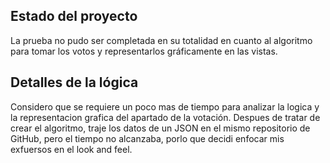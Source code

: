 ## Estado del proyecto

La prueba no pudo ser completada en su totalidad en cuanto al algoritmo para tomar los votos y representarlos gráficamente en las vistas.

## Detalles de la lógica

Considero que se requiere un poco mas de tiempo para analizar la logica y la representacion grafica del apartado de la votación. Despues de tratar de crear el algoritmo, traje los datos de un JSON en el mismo repositorio de GitHub, pero el tiempo no alcanzaba, porlo que decidi enfocar mis exfuersos en el look and feel.
